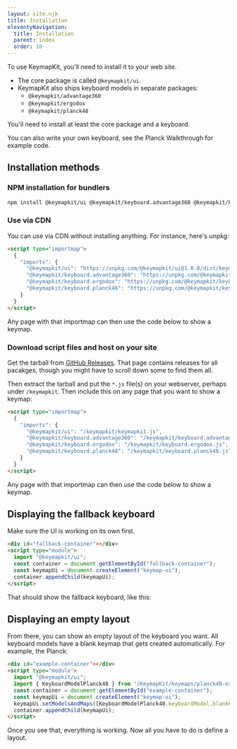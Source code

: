 ```yaml
---
layout: site.njk
title: Installation
eleventyNavigation:
  title: Installation
  parent: index
  order: 10
---
```


To use KeymapKit, you'll need to install it to your web site.

- The core package is called `@keymapkit/ui`.
- KeymapKit also ships keyboard models in separate packages:
  - `@keymapkit/advantage360`
  - `@keymapkit/ergodox`
  - `@keymapkit/planck48`

You'll need to install at least the core package and a keyboard.

You can also write your own keyboard, see the Planck Walkthrough for example code.

## Installation methods

### NPM installation for bundlers

```sh
npm install @keymapkit/ui @keymapkit/keyboard.advantage360 @keymapkit/keyboard.ergodox @keymapkit/keyboard.planck48
```

### Use via CDN

You can use via CDN without installing anything.
For instance, here's unpkg:

```html
<script type="importmap">
  {
    "imports": {
      "@keymapkit/ui": "https://unpkg.com/@keymapkit/ui@1.0.0/dist/keymapkit.js",
      "@keymapkit/keyboard.advantage360": "https://unpkg.com/@keymapkit/keyboard.advantage360@1.0.0/dist/keyboard.ergodox.js",
      "@keymapkit/keyboard.ergodox": "https://unpkg.com/@keymapkit/keyboard.ergodox@1.0.0/dist/keyboard.ergodox.js",
      "@keymapkit/keyboard.planck48": "https://unpkg.com/@keymapkit/keyboard.planck48@1.0.0/dist/keyboard.planck48.js"
    }
  }
</script>
```

Any page with that importmap can then use the code below to show a keymap.

### Download script files and host on your site

Get the tarball from [GitHub Releases](https://github.com/mrled/KeymapKit/releases).
That page contains releases for all pacakges,
though you might have to scroll down some to find them all.

Then extract the tarball and put the `*.js` file(s) on your webserver,
perhaps under `/keymapkit`.
Then include this on any page that you want to show a keymap:

```html
<script type="importmap">
  {
    "imports": {
      "@keymapkit/ui": "/keymapkit/keymapkit.js",
      "@keymapkit/keyboard.advantage360": "/keymapkit/keyboard.advantage360.js",
      "@keymapkit/keyboard.ergodox": "/keymapkit/keyboard.ergodox.js",
      "@keymapkit/keyboard.planck48": "/keymapkit/keyboard.planck48.js"
    }
  }
</script>
```

Any page with that importmap can then use the code below to show a keymap.

## Displaying the fallback keyboard

Make sure the UI is working on its own first.

```html
<div id="fallback-container"></div>
<script type="module">
  import "@keymapkit/ui";
  const container = document.getElementById("fallback-container");
  const keymapUi = document.createElement("keymap-ui");
  container.appendChild(keymapUi);
</script>
```

That should show the fallback keyboard, like this:

<div id="fallback-container"></div>
<script type="module">
  import "@keymapkit/ui";
  const container = document.getElementById("fallback-container");
  const keymapUi = document.createElement("keymap-ui");
  container.appendChild(keymapUi);
</script>

## Displaying an empty layout

From there, you can show an empty layout of the keyboard you want.
All keyboard models have a blank keymap that gets created automatically.
For example, the Planck:

```html
<div id="example-container"></div>
<script type="module">
  import "@keymapkit/ui";
  import { KeyboardModelPlanck48 } from "/KeymapKit/keymaps/planck48-example-layout.js";
  const container = document.getElementById("example-container");
  const keymapUi = document.createElement("keymap-ui");
  keymapUi.setModelsAndMaps([KeyboardModelPlanck48.keyboardModel.blankKeymap]);
  container.appendChild(keymapUi);
</script>
```

<div id="example-container"></div>
<script type="module">
  import "@keymapkit/ui";
  import { KeyboardModelPlanck48 } from "@keymapkit/keyboard.planck48";
  const container = document.getElementById("example-container");
  const keymapUi = document.createElement("keymap-ui");
  keymapUi.setModelsAndMaps([KeyboardModelPlanck48.blankKeymap]);
  container.appendChild(keymapUi);
</script>

Once you see that, everything is working.
Now all you have to do is define a layout.
